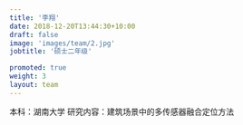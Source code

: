 ```yaml
---
title: '李翔'
date: 2018-12-20T13:44:30+10:00
draft: false
image: 'images/team/2.jpg'
jobtitle: '硕士二年级'

promoted: true
weight: 3
layout: team
---
```


本科：湖南大学 
研究内容：建筑场景中的多传感器融合定位方法

